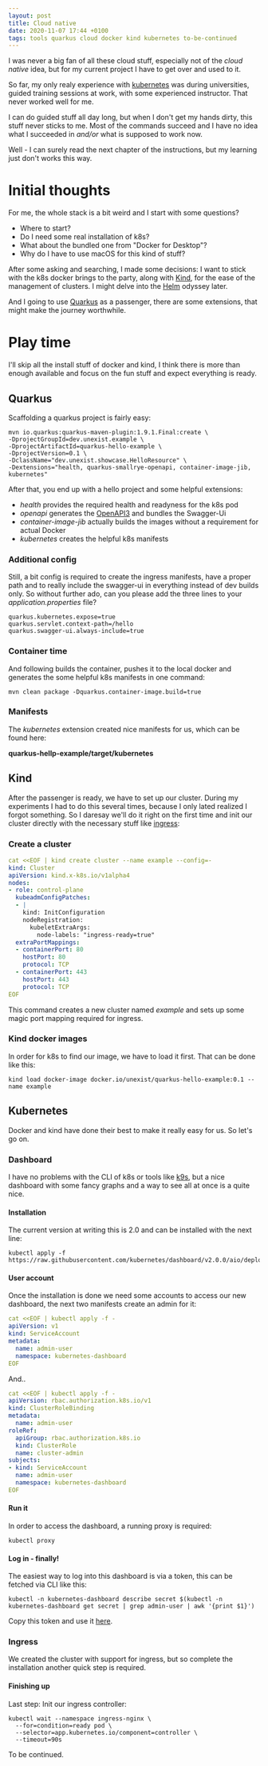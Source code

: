```yaml
---
layout: post
title: Cloud native
date: 2020-11-07 17:44 +0100
tags: tools quarkus cloud docker kind kubernetes to-be-continued
---
```

I was never a big fan of all these cloud stuff, especially not of the *cloud native* idea, but for
my current project I have to get over and used to it.

So far, my only realy experience with [kubernetes](https://kubernetes.io/) was during universities,
guided training sessions at work, with some experienced instructor. That never worked well for me.

I can do guided stuff all day long, but when I don't get my hands dirty, this stuff never sticks to
me. Most of the commands succeed and I have no idea what I succeeded in *and/or* what is supposed to
work now.

Well - I can surely read the next chapter of the instructions, but my learning just don't works this
way.

# Initial thoughts

For me, the whole stack is a bit weird and I start with some questions?

- Where to start?
- Do I need some real installation of k8s?
- What about the bundled one from "Docker for Desktop"?
- Why do I have to use macOS for this kind of stuff?

After some asking and searching, I made some decisions: I want to stick with the k8s docker brings to the
party, along with [Kind](https://kind.sigs.k8s.io/), for the ease of the management of clusters. I might
delve into the [Helm](https://helm.sh/) odyssey later.

And I going to use [Quarkus](https://quarkus.ui) as a passenger, there are some extensions, that might
make the journey worthwhile.

# Play time

I'll skip all the install stuff of docker and kind, I think there is more than enough available and focus
on the fun stuff and expect everything is ready.

## Quarkus

Scaffolding a quarkus project is fairly easy:

```console
mvn io.quarkus:quarkus-maven-plugin:1.9.1.Final:create \
-DprojectGroupId=dev.unexist.example \
-DprojectArtifactId=quarkus-hello-example \
-DprojectVersion=0.1 \
-DclassName="dev.unexist.showcase.HelloResource" \
-Dextensions="health, quarkus-smallrye-openapi, container-image-jib, kubernetes"
```

After that, you end up with a hello project and some helpful extensions:

- *health* provides the required health and readyness for the k8s pod
- *openapi* generates the [OpenAPI3](https://swagger.io/specification/) and bundles the Swagger-Ui
- *container-image-jib* actually builds the images without a requirement for actual Docker
- *kubernetes* creates the helpful k8s manifests

### Additional config

Still, a bit config is required to create the ingress manifests, have a proper path and to really
include the swagger-ui in everything instead of dev builds only. So without further ado, can you
please add the three lines to your *application.properties* file?

```console
quarkus.kubernetes.expose=true
quarkus.servlet.context-path=/hello
quarkus.swagger-ui.always-include=true
```

### Container time

And following builds the container, pushes it to the local docker and generates the some helpful
k8s manifests in one command:

```console
mvn clean package -Dquarkus.container-image.build=true
```

### Manifests

The *kubernetes* extension created nice manifests for us, which can be found here:

**quarkus-hellp-example/target/kubernetes**

## Kind

After the passenger is ready, we have to set up our cluster. During my experiments I had to do this
several times, because I only lated realized I forgot something. So I daresay we'll do it right on the
first time and init our cluster directly with the necessary stuff like
[ingress](https://kubernetes.io/docs/concepts/services-networking/ingress/):

### Create a cluster

```yaml
cat <<EOF | kind create cluster --name example --config=-
kind: Cluster
apiVersion: kind.x-k8s.io/v1alpha4
nodes:
- role: control-plane
  kubeadmConfigPatches:
  - |
    kind: InitConfiguration
    nodeRegistration:
      kubeletExtraArgs:
        node-labels: "ingress-ready=true"
  extraPortMappings:
  - containerPort: 80
    hostPort: 80
    protocol: TCP
  - containerPort: 443
    hostPort: 443
    protocol: TCP
EOF
```

This command creates a new cluster named *example* and sets up some magic port mapping required for
ingress.

### Kind docker images

In order for k8s to find our image, we have to load it first. That can be done like this:

```console
kind load docker-image docker.io/unexist/quarkus-hello-example:0.1 --name example
```

## Kubernetes

Docker and kind have done their best to make it really easy for us. So let's go on.

### Dashboard

I have no problems with the CLI of k8s or tools like [k9s](https://k9scli.io/), but a nice dashboard
with some fancy graphs and a way to see all at once is a quite nice.

#### Installation

The current version at writing this is 2.0 and can be installed with the next line:

```console
kubectl apply -f https://raw.githubusercontent.com/kubernetes/dashboard/v2.0.0/aio/deploy/recommended.yaml
```

#### User account

Once the installation is done we need some accounts to access our new dashboard, the next two manifests
create an admin for it:

```yaml
cat <<EOF | kubectl apply -f -
apiVersion: v1
kind: ServiceAccount
metadata:
  name: admin-user
  namespace: kubernetes-dashboard
EOF
```

And..

```yaml
cat <<EOF | kubectl apply -f -
apiVersion: rbac.authorization.k8s.io/v1
kind: ClusterRoleBinding
metadata:
  name: admin-user
roleRef:
  apiGroup: rbac.authorization.k8s.io
  kind: ClusterRole
  name: cluster-admin
subjects:
- kind: ServiceAccount
  name: admin-user
  namespace: kubernetes-dashboard
EOF
```

#### Run it

In order to access the dashboard, a running proxy is required:

```console
kubectl proxy
```

#### Log in - finally!

The easiest way to log into this dashboard is via a token, this can be fetched via CLI like this:

```console
kubectl -n kubernetes-dashboard describe secret $(kubectl -n kubernetes-dashboard get secret | grep admin-user | awk '{print $1}')
```

Copy this token and use it [here](http://localhost:8001/api/v1/namespaces/kubernetes-dashboard/services/https:kubernetes-dashboard:/proxy/#/login).

### Ingress

We created the cluster with support for ingress, but so complete the installation another quick step is required.

#### Finishing up

Last step: Init our ingress controller:

```console
kubectl wait --namespace ingress-nginx \
  --for=condition=ready pod \
  --selector=app.kubernetes.io/component=controller \
  --timeout=90s
```

To be continued.


